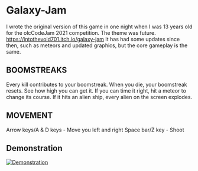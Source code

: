 # Galaxy-Jam

I wrote the original version of this game in one night when I was 13 years old for the olcCodeJam 2021 competition. The theme was future. https://intothevoid701.itch.io/galaxy-jam
It has had some updates since then, such as meteors and updated graphics, but the core gameplay is the same.

## BOOMSTREAKS 

Every kill contributes to your boomstreak. When you die, your boomstreak resets. See how high you can get it. 
If you can time it right, hit a meteor to change its course. If it hits an alien ship, every alien on the screen explodes.

## MOVEMENT

Arrow keys/A & D keys - Move you left and right 
Space bar/Z key - Shoot

## Demonstration

[![Demonstration](https://www.youtube.com/vi/K-bZw4eV2Rs/0.jpg)](https://www.youtube.com/watch?v=K-bZw4eV2Rs)
